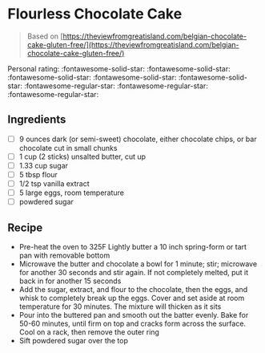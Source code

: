 <!-- Needs Manual Review -->

<!-- Do not modify sections with "AUTO-*". They are updated by make.py -->

# Flourless Chocolate Cake

> Based on [https://theviewfromgreatisland.com/belgian-chocolate-cake-gluten-free/](https://theviewfromgreatisland.com/belgian-chocolate-cake-gluten-free/)

<!-- rating=2; (User can specify rating on scale of 1-5) -->
<!-- AUTO-UserRating -->
Personal rating: :fontawesome-solid-star: :fontawesome-solid-star: :fontawesome-solid-star: :fontawesome-solid-star: :fontawesome-solid-star: :fontawesome-regular-star: :fontawesome-regular-star: :fontawesome-regular-star:
<!-- /AUTO-UserRating -->

<!-- TODO: Capture image for Flourless Chocolate Cake -->

## Ingredients

* [ ] 9 ounces dark (or semi-sweet) chocolate, either chocolate chips, or bar chocolate cut in small chunks
* [ ] 1 cup (2 sticks) unsalted butter, cut up
* [ ] 1.33 cup sugar
* [ ] 5 tbsp flour
* [ ] 1/2 tsp vanilla extract
* [ ] 5 large eggs, room temperature
* [ ] powdered sugar

## Recipe

* Pre-heat the oven to 325F Lightly butter a 10 inch spring-form or tart pan with removable bottom
* Microwave the butter and chocolate a bowl for 1 minute; stir; microwave for another 30 seconds and stir again. If not completely melted, put it back in for another 15 seconds
* Add the sugar, extract, and flour to the chocolate, then the eggs, and whisk to completely break up the eggs. Cover and set aside at room temperature for 30 minutes. The mixture will thicken as it sits
* Pour into the buttered pan and smooth out the batter evenly. Bake for 50-60 minutes, until firm on top and cracks form across the surface. Cool on a rack, then remove the outer ring
* Sift powdered sugar over the top
